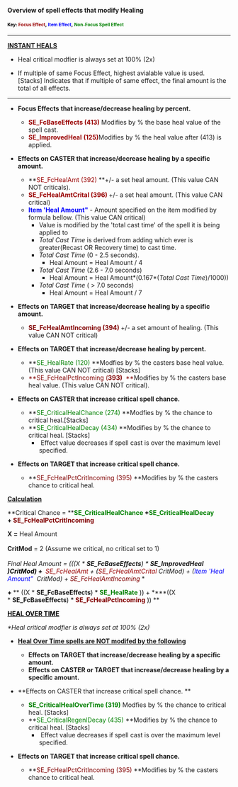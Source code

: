 **Overview of spell effects that modify Healing**

<span style="font-size:10px;"><font color="#000000"><span style="line-height: 20px;">**Key:** </span></font><span style="color:#990000;"><span style="line-height: 20px;">**Focus Effect**</span></span><font color="#000000"><span style="line-height: 20px;">**,** </span></font><span style="color:#0000FF;"><span style="line-height: 20px;">**Item Effect**</span></span><font color="#000000"><span style="line-height: 20px;">**,** </span></font><span style="color:#008000;"><span style="line-height: 20px;">**Non-Focus Spell Effect**</span></span></span>

---

<span style="font-size:14px;"><u>**INSTANT HEALS**</u></span>

* Heal critical modfier is always set at 100% (2x)

* If multiple of same Focus Effect, highest avialable value is used. [Stacks] Indicates that if multiple of same effect, the final amount is the total of all effects. 

---

*   **Focus Effects** **that increase/decrease healing by percent.**
    *   <span style="color:#990000;">**SE_FcBaseEffects (413)**</span> Modifies by % the base heal value of the spell cast.
    *   <span style="color:#990000;">**SE_ImprovedHeal** **(125)**</span><span style="color:#FF0000;"></span>Modifies by % the heal value after (413) is applied.

*   **Effects on CASTER that increase/decrease healing by a specific amount.**
    *   **<span style="color:#990000;">SE_FcHealAmt (392)</span> **+/- a set heal amount. (This value CAN NOT criticals).
    *   **<span style="color: rgb(153, 0, 0);">SE_FcHealAmtCrital (396) </span>**+/- a set heal amount. (This value CAN critical)
    *   **<span style="color:#0000FF;">Item 'Heal Amount"</span>** - Amount specified on the item modified by formula bellow. (This value CAN critical)
        *   Value is modified by the 'total cast time' of the spell it is being applied to
        *   _Total Cast Time_ is derived from adding which ever is greater(Recast OR Recovery time) to cast time.
        *   _Total Cast Time_ (0 - 2.5 seconds). 
            *   Heal Amount = Heal Amount / 4
        *   _Total Cast Time_ (2.6 - 7.0 seconds)
            *   Heal Amount = Heal Amount*(0.167*(_Total Cast Time_)/1000))
        *   _Total Cast Time_ ( > 7.0 seconds)
            *   Heal Amount = Heal Amount / 7

*   **Effects on TARGET that increase/decrease healing by a specific amount.**
    *   <span style="color:#800000;">**SE_FcHealAmtIncoming**</span>**<span style="color:#800000;"> (394)</span><span style="color: rgb(178, 34, 34);"> </span>**+/- a set amount of healing. (This value CAN NOT critical)

*   **Effects on TARGET that increase/decrease healing by percent.**
    *   **<span style="color:#008000;">SE_HealRate (120)</span> **Modfies by % the casters base heal value. (This value CAN NOT critical) [Stacks]
    *   <span style="color:#800000;">**SE_FcHealPctIncoming (**393)**  **</span>Modifies by % the casters base heal value. (This value CAN NOT critical).

*   **Effects on CASTER that increase critical spell chance.**
    *   **<span style="color:#008000;">SE_CriticalHealChance (274)</span> **Modfies by % the chance to critical heal.[Stacks]
    *   **<span style="color:#008000;">SE_CriticalHealDecay (434)</span> **Modifies by % the chance to critical heal. [Stacks]
        *   **<span style="color:#008000;"></span>** Effect value decreases if spell cast is over the maximum level specified.

*   **Effects on TARGET that increase critical spell chance.**
    *   **<span style="color:#800000;">SE_FcHealPctCritIncoming (395)</span> **Modifies by % the casters chance to critical heal.

<u>**Calculation**</u>

**Critical Chance = ****<span style="color: rgb(0, 128, 0);">SE_CriticalHealChance</span> <span style="color:#000000;">+</span><span style="color: rgb(0, 128, 0);">SE_CriticalHealDecay</span> <span style="color:#000000;">+</span><span style="color: rgb(0, 128, 0);"> </span><span style="color:#800000;">SE_FcHealPctCritIncoming</span>**

**X =** Heal Amount

**CritMod** <span style="line-height: 1.6em;">= 2 (Assume we critical, no critical set to 1)</span>

**Final Heal Amount = (((X * ****SE_FcBaseEffects****<font color="#000000">) * </font>****SE_ImprovedHeal <span style="color:#000000;">)*CritMod) +  </span>****<span style="color: rgb(153, 0, 0);">SE_FcHealAmt</span> <span style="color:#000000;">+ (</span><span style="color: rgb(153, 0, 0);">SE_FcHealAmtCrital</span> <span style="color:#000000;">* CritMod) + (</span><span style="color: rgb(0, 0, 255);">Item 'Heal Amount" </span><span style="color: rgb(0, 0, 0);">* CritMod) + </span><span style="color:#800000;">SE_FcHealAmtIncoming </span>**

**<span style="color:#000000;">+</span><span style="color: rgb(178, 34, 34);"> </span>**** ((X * ****SE_FcBaseEffects****<font color="#000000">) * </font>****<span style="color: rgb(0, 128, 0);">SE_HealRate</span>**** <span style="color: rgb(0, 0, 0);">)) + </span>****((X * ****SE_FcBaseEffects****<font color="#000000">) * </font>**<span style="color:#800000;">**SE_FcHealPctIncoming**</span>**<span style="color:#800000;"> </span><span style="color: rgb(0, 0, 0);">)) </span>**

<span style="font-size:14px;"><u>**<span style="color: rgb(0, 0, 0);">HEAL OVER TIME</span>**</u></span>

_*Heal critical modfier is always set at 100% (2x)_

*   <u>**Heal Over Time spells are NOT modifed by the following**</u>
    *   ******Effect****s on TARGET that increase/decrease healing by a specific amount.**
    *   **Effects on CASTER or TARGET that increase/decrease healing by a specific amount.**

*   **Effects on CASTER that increase critical spell chance. **
    *   <span style="color:#008000;">**SE_CriticalHealOverTime (319)** </span>Modfies by % the chance to critical heal. [Stacks]
    *   **<span style="color: rgb(0, 128, 0);">SE_CriticalRegenlDecay (435) </span>**Modifies by % the chance to critical heal. [Stacks]
        *   **<span style="color: rgb(0, 128, 0);"></span>** Effect value decreases if spell cast is over the maximum level specified.

*   **Effects on TARGET that increase critical spell chance.**
    *   **<span style="color:#800000;">SE_FcHealPctCritIncoming (395) </span>**Modifies by % the casters chance to critical heal.